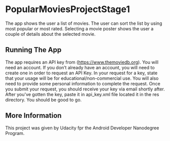 # PopularMoviesProjectStage1
The app shows the user a list of movies. The user can sort the list by using most popular or most rated.
Selecting a movie poster shows the user a couple of details about the selected movie.

## Running The App
The app requires an API key from (https://www.themoviedb.org). You will need an account.
If you don’t already have an account, you will need to create one in order to request an API Key.
In your request for a key, state that your usage will be for educational/non-commercial use. 
You will also need to provide some personal information to complete the request. 
Once you submit your request, you should receive your key via email shortly after.
After you've gotten the key, paste it in api_key.xml file located it in the res directory. You should be good to go. 

## More Information
This project was given by Udacity fpr the Android Developer Nanodegree Program.
